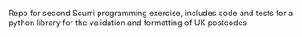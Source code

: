 Repo for second Scurri programming exercise, includes code and tests for a python library for the validation and formatting of UK postcodes